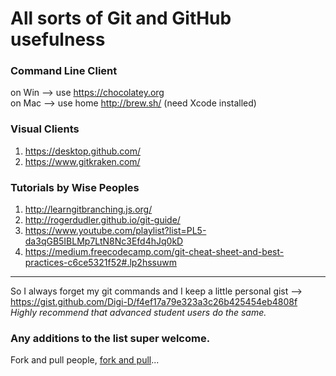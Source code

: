 # All sorts of Git and GitHub usefulness

### Command Line Client
on Win --> use https://chocolatey.org
<br/>
on Mac --> use home http://brew.sh/ (need Xcode installed)

### Visual Clients
1. https://desktop.github.com/
2. https://www.gitkraken.com/

### Tutorials by Wise Peoples

1. http://learngitbranching.js.org/
2. http://rogerdudler.github.io/git-guide/
3. https://www.youtube.com/playlist?list=PL5-da3qGB5IBLMp7LtN8Nc3Efd4hJq0kD
4. https://medium.freecodecamp.com/git-cheat-sheet-and-best-practices-c6ce5321f52#.lp2hssuwm

---
So I always forget my git commands and I keep a little personal gist -->
https://gist.github.com/Digi-D/f4ef17a79e323a3c26b425454eb4808f
*Highly recommend that advanced student users do the same.*

### Any additions to the list super welcome.
Fork and pull people, [fork and pull](https://gist.github.com/Chaser324/ce0505fbed06b947d962)...
